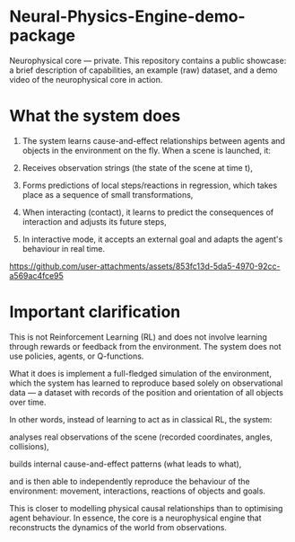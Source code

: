 # Neural-Physics-Engine-demo-package
Neurophysical core — private. This repository contains a public showcase: a brief description of capabilities, an example (raw) dataset, and a demo video of the neurophysical core in action.

# What the system does

1) The system learns cause-and-effect relationships between agents and objects in the environment on the fly. When a scene is launched, it:

2) Receives observation strings (the state of the scene at time t),

3) Forms predictions of local steps/reactions in regression, which takes place as a sequence of small transformations,

4) When interacting (contact), it learns to predict the consequences of interaction and adjusts its future steps,

5) In interactive mode, it accepts an external goal and adapts the agent's behaviour in real time.



https://github.com/user-attachments/assets/853fc13d-5da5-4970-92cc-a569ac4fce95

# Important clarification

This is not Reinforcement Learning (RL) and does not involve learning through rewards or feedback from the environment.
The system does not use policies, agents, or Q-functions.

What it does is implement a full-fledged simulation of the environment, which the system has learned to reproduce based solely on observational data — a dataset with records of the position and orientation of all objects over time.

In other words, instead of learning to act as in classical RL, the system:

analyses real observations of the scene (recorded coordinates, angles, collisions),

builds internal cause-and-effect patterns (what leads to what),

and is then able to independently reproduce the behaviour of the environment: movement, interactions, reactions of objects and goals.

This is closer to modelling physical causal relationships than to optimising agent behaviour.
In essence, the core is a neurophysical engine that reconstructs the dynamics of the world from observations.
